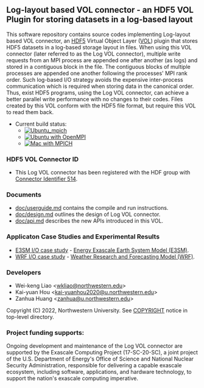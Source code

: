## Log-layout based VOL connector - an HDF5 VOL Plugin for storing datasets in a log-based layout

This software repository contains source codes implementing Log-layout based VOL connector, an
[HDF5](https://www.hdfgroup.org) Virtual Object Layer
([VOL](https://portal.hdfgroup.org/display/HDF5/Virtual+Object+Layer)) plugin
that stores HDF5 datasets in a log-based storage layout in files. When using
this VOL connector (later referred to as the Log VOL connector), multiple write
requests from an MPI process are appended one after
another (as logs) and stored in a contiguous block in the file. The contiguous
blocks of multiple processes are appended one another following the processes'
MPI rank order. Such log-based I/O strategy avoids the expensive inter-process
communication which is required when storing data in the canonical order.
Thus, exist HDF5 programs, using the Log VOL connector, can achieve a better
parallel write performance with no changes to their codes. Files created by
this VOL conform with the HDF5 file format, but require this VOL to read them
back.

* Current build status:
  * [![Ubuntu_mpich](https://github.com/DataLib-ECP/vol-log-based/actions/workflows/ubuntu_mpich.yml/badge.svg)](https://github.com/DataLib-ECP/vol-log-based/actions/workflows/ubuntu_mpich.yml)
  * [![Ubuntu with OpenMPI](https://github.com/DataLib-ECP/vol-log-based/actions/workflows/ubuntu_openmpi.yml/badge.svg)](https://github.com/DataLib-ECP/vol-log-based/actions/workflows/ubuntu_openmpi.yml)
  * [![Mac with MPICH](https://github.com/DataLib-ECP/vol-log-based/actions/workflows/mac_mpich.yml/badge.svg)](https://github.com/DataLib-ECP/vol-log-based/actions/workflows/mac_mpich.yml)

### HDF5 VOL Connector ID
* This Log VOL connector has been registered with the HDF group with
  [Connector Identifier 514](https://portal.hdfgroup.org/display/support/Registered+VOL+Connectors).
 
### Documents
* [doc/userguide.md](doc/userguide.md) contains the compile and run instructions.
* [doc/design.md](doc/design.md) outlines the design of Log VOL connector.
* [doc/api.md](doc/api.md) describes the new APIs introduced in this VOL.

### Applicaton Case Studies and Experimental Results
* [E3SM I/O case study](case_studies/E3SM_IO.md) - [Energy Exascale Earth System Model (E3SM)](https://github.com/wrf-model/WRF).
* [WRF I/O case study](case_studies/WRF.md) - [Weather Research and Forecasting Model (WRF)](https://github.com/wrf-model/WRF).

### Developers
* Wei-keng Liao <<wkliao@northwestern.edu>>
* Kai-yuan Hou <<kai-yuanhou2020@u.northwestern.edu>>
* Zanhua Huang <<zanhua@u.northwestern.edu>>

Copyright (C) 2022, Northwestern University.
See [COPYRIGHT](COPYRIGHT) notice in top-level directory.

### Project funding supports:
Ongoing development and maintenance of the Log VOL connector are supported by the
Exascale Computing Project (17-SC-20-SC), a joint project of the U.S.
Department of Energy's Office of Science and National Nuclear Security
Administration, responsible for delivering a capable exascale ecosystem,
including software, applications, and hardware technology, to support the
nation's exascale computing imperative.

